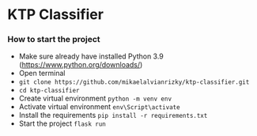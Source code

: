 # KTP Classifier

### How to start the project
- Make sure already have installed Python 3.9 (https://www.python.org/downloads/)
- Open terminal
- `git clone https://github.com/mikaelalvianrizky/ktp-classifier.git`
- `cd ktp-classifier`
- Create virtual environment `python -m venv env`
- Activate virtual environment `env\Script\activate` 
- Install the requirements `pip install -r requirements.txt`
- Start the project `flask run`
